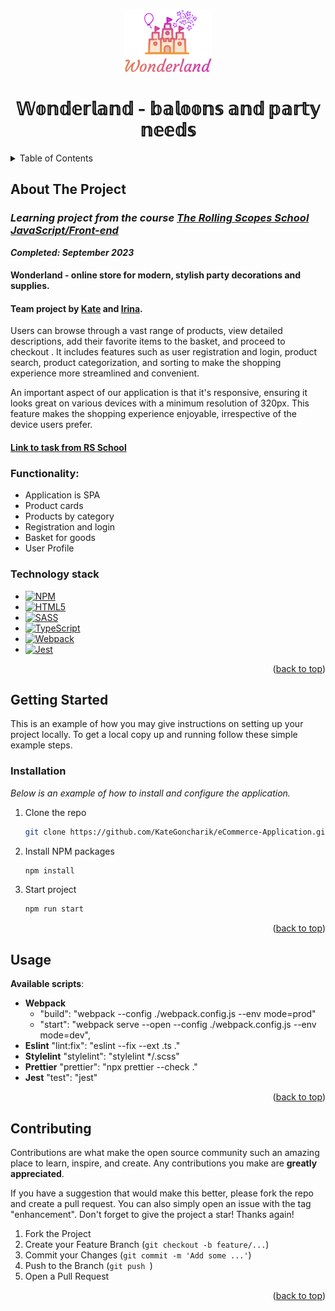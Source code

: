 <a name="readme-top"></a>

<!-- PROJECT LOGO -->
<br />
<div align="center">
  <a href ="https://github.com/KateGoncharik/eCommerce-Application.git" target="_blank">
    <img src="./src/assets/icons/logo.png" alt="Logo" width="140" height="100">
  </a>

  <h1 align="center">𝕎𝕠𝕟𝕕𝕖𝕣𝕝𝕒𝕟𝕕 - 𝕓𝕒𝕝𝕠𝕠𝕟𝕤 𝕒𝕟𝕕 𝕡𝕒𝕣𝕥𝕪 𝕟𝕖𝕖𝕕𝕤</h1>

</div>

<!-- TABLE OF CONTENTS -->
<details>
  <summary>Table of Contents</summary>
  <ol>
    <li>
      <a href="#about-the-project">About The Project</a>
      <ul>
        <li><a href="#technology-stack">Technology stack</a></li>
      </ul>
    </li>
    <li>
      <a href="#getting-started">Getting Started</a>
      <ul>
       <li><a href="#installation">Installation</a></li>
      </ul>
    </li>
    <li><a href="#usage">Usage</a></li>
    <li><a href="#contributing">Contributing</a></li>
  </ol>
</details>

<!-- ABOUT THE PROJECT -->

## About The Project

### **_Learning project from the course [The Rolling Scopes School JavaScript/Front-end](https://rs.school/js/)_**

**_Completed: September 2023_**

#### Wonderland - online store for modern, stylish party decorations and supplies.

#### Team project by [Kate](https://github.com/KateGoncharik) and [Irina](https://github.com/Irina-Grebennikova).

Users can browse through a vast range of products, view detailed descriptions, add their favorite items to the basket, and proceed to checkout . It includes features such as user registration and login, product search, product categorization, and sorting to make the shopping experience more streamlined and convenient.

An important aspect of our application is that it's responsive, ensuring it looks great on various devices with a minimum resolution of 320px. This feature makes the shopping experience enjoyable, irrespective of the device users prefer.

#### [Link to task from RS School](https://github.com/rolling-scopes-school/tasks/tree/master/tasks/eCommerce-Application)

### Functionality:

- Application is SPA
- Product cards
- Products by category
- Registration and login
- Basket for goods
- User Profile

### Technology stack

- [![NPM][NPM]][NPM-url]
- [![HTML5][HTML5]][HTML5-url]
- [![SASS][SASS]][SASS-url]
- [![TypeScript][TypeScript]][TypeScript-url]
- [![Webpack][Webpack]][Webpack-url]
- [![Jest][Jest]][Jest-url]

<p align="right">(<a href="#readme-top">back to top</a>)</p>

<!-- GETTING STARTED -->

## Getting Started

This is an example of how you may give instructions on setting up your project locally.
To get a local copy up and running follow these simple example steps.

### Installation

_Below is an example of how to install and configure the application._

1. Clone the repo
   ```sh
   git clone https://github.com/KateGoncharik/eCommerce-Application.git
   ```
2. Install NPM packages
   ```sh
   npm install
   ```
3. Start project
   ```sh
   npm run start
   ```

<p align="right">(<a href="#readme-top">back to top</a>)</p>

<!-- USAGE EXAMPLES -->

## Usage

**Available scripts**:

- **Webpack**
  - "build": "webpack --config ./webpack.config.js --env mode=prod"
  - "start": "webpack serve --open --config ./webpack.config.js --env mode=dev",
- **Eslint** "lint:fix": "eslint --fix --ext .ts ."
- **Stylelint** "stylelint": "stylelint \*/.scss"
- **Prettier** "prettier": "npx prettier --check ."
- **Jest** "test": "jest"

<p align="right">(<a href="#readme-top">back to top</a>)</p>

<!-- CONTRIBUTING -->

## Contributing

Contributions are what make the open source community such an amazing place to learn, inspire, and create. Any contributions you make are **greatly appreciated**.

If you have a suggestion that would make this better, please fork the repo and create a pull request. You can also simply open an issue with the tag "enhancement".
Don't forget to give the project a star! Thanks again!

1. Fork the Project
2. Create your Feature Branch (`git checkout -b feature/...`)
3. Commit your Changes (`git commit -m 'Add some ...'`)
4. Push to the Branch (`git push `)
5. Open a Pull Request

<p align="right">(<a href="#readme-top">back to top</a>)</p>

<!-- MARKDOWN LINKS & IMAGES -->
<!-- https://www.markdownguide.org/basic-syntax/#reference-style-links -->

[NPM]: https://img.shields.io/badge/NPM-%23CB3837.svg?style=for-the-badge&logo=npm&logoColor=white
[NPM-url]: https://www.npmjs.com
[HTML5]: https://img.shields.io/badge/html5-%23E34F26.svg?style=for-the-badge&logo=html5&logoColor=white
[HTML5-url]: https://html.com/html5/
[SASS]: https://img.shields.io/badge/SASS-hotpink.svg?style=for-the-badge&logo=SASS&logoColor=white
[SASS-url]: https://sass-lang.com
[Jest]: https://img.shields.io/badge/-jest-%23C21325?style=for-the-badge&logo=jest&logoColor=white
[Jest-url]: https://jestjs.io
[TypeScript]: https://img.shields.io/badge/typescript-%23007ACC.svg?style=for-the-badge&logo=typescript&logoColor=white
[TypeScript-url]: https://www.typescriptlang.org
[Webpack]: https://img.shields.io/badge/webpack-%238DD6F9.svg?style=for-the-badge&logo=webpack&logoColor=black
[Webpack-url]: https://webpack.js.org
